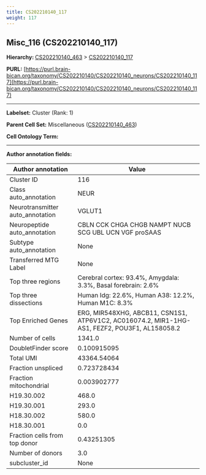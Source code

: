 ```yaml
---
title: CS202210140_117
weight: 117
---
```

## Misc_116 (CS202210140_117)
<b>Hierarchy: </b>
[CS202210140_463](../CS202210140_463) >
[CS202210140_117](../CS202210140_117)

**PURL:** [https://purl.brain-bican.org/taxonomy/CS202210140/CS202210140_neurons/CS202210140_117](https://purl.brain-bican.org/taxonomy/CS202210140/CS202210140_neurons/CS202210140_117)

---


**Labelset:** Cluster (Rank: 1)

**Parent Cell Set:** Miscellaneous ([CS202210140_463](../CS202210140_463))



**Cell Ontology Term:** 

[MARKER GENES.]: #


---

[TRANSFERRED ANNOTATIONS.]: #


[AUTHOR ANNOTATION FIELDS.]: #


**Author annotation fields:**

| Author annotation | Value |
|-------------------|-------|
|Cluster ID|116|
|Class auto_annotation|NEUR|
|Neurotransmitter auto_annotation|VGLUT1|
|Neuropeptide auto_annotation|CBLN CCK CHGA CHGB NAMPT NUCB SCG UBL UCN VGF proSAAS|
|Subtype auto_annotation|None|
|Transferred MTG Label|None|
|Top three regions|Cerebral cortex: 93.4%, Amygdala: 3.3%, Basal forebrain: 2.6%|
|Top three dissections|Human Idg: 22.6%, Human A38: 12.2%, Human M1C: 8.3%|
|Top Enriched Genes|ERG, MIR548XHG, ABCB11, CSN1S1, ATP6V1C2, AC016074.2, MIR1-1HG-AS1, FEZF2, POU3F1, AL158058.2|
|Number of cells|1341.0|
|DoubletFinder score|0.100915095|
|Total UMI|43364.54064|
|Fraction unspliced|0.723728434|
|Fraction mitochondrial|0.003902777|
|H19.30.002|468.0|
|H19.30.001|293.0|
|H18.30.002|580.0|
|H18.30.001|0.0|
|Fraction cells from top donor|0.43251305|
|Number of donors|3.0|
|subcluster_id|None|
